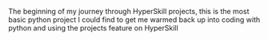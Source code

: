 The beginning of my journey through HyperSkill projects, this is the most basic python project I could find to get me warmed back up into coding with python and using the projects feature on HyperSkill
